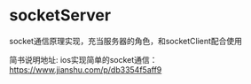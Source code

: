 # socketServer
socket通信原理实现，充当服务器的角色，和socketClient配合使用

简书说明地址:
ios实现简单的socket通信：https://www.jianshu.com/p/db3354f5aff9
